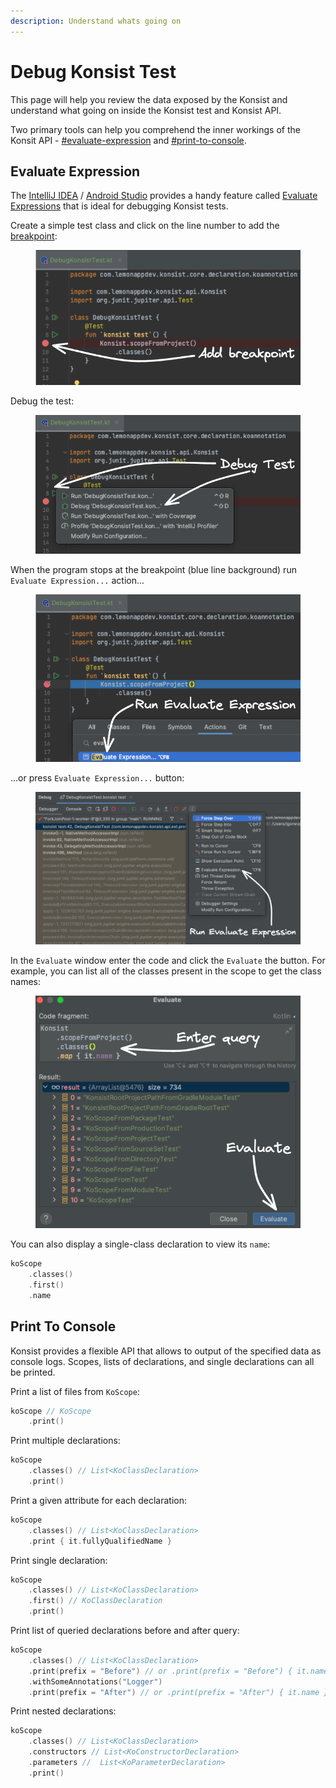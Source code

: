 ```yaml
---
description: Understand whats going on
---
```


# Debug Konsist Test

This page will help you review the data exposed by the Konsist and understand what going on inside the Konsist test and Konsist API.

Two primary tools can help you comprehend the inner workings of the Konsit API -  [#evaluate-expression](debug-konsist-test.md#evaluate-expression "mention") and [#print-to-console](debug-konsist-test.md#print-to-console "mention").

## Evaluate Expression

The [IntelliJ IDEA](https://www.jetbrains.com/idea/) / [Android Studio](https://developer.android.com/studio) provides a handy feature called [Evaluate Expressions](https://www.jetbrains.com/help/rider/Evaluating\_Expressions.html#eval-expression-dialog) that is ideal for debugging Konsist tests.

Create a simple test class and click on the line number to add the [breakpoint](https://www.jetbrains.com/help/idea/using-breakpoints.html):

<figure><img src="../.gitbook/assets/image (1) (1) (1).png" alt=""><figcaption></figcaption></figure>

Debug the test:

<figure><img src="../.gitbook/assets/image (3) (1).png" alt=""><figcaption></figcaption></figure>

When the program stops at the breakpoint (blue line background) run `Evaluate Expression...` action...

<figure><img src="../.gitbook/assets/image (4).png" alt=""><figcaption></figcaption></figure>

...or press `Evaluate Expression...` button:

<figure><img src="../.gitbook/assets/image (3).png" alt=""><figcaption></figcaption></figure>

In the `Evaluate` window enter the code and click the `Evaluate` the button. For example, you can list all of the classes present in the scope to get the class names:

<figure><img src="../.gitbook/assets/image (5).png" alt=""><figcaption></figcaption></figure>

You can also display a single-class declaration to view its `name`:

```kotlin
koScope
    .classes()
    .first()
    .name
```

## Print To Console

Konsist provides a flexible API that allows to output of the specified data as console logs. Scopes, lists of declarations, and single declarations can all be printed.

Print a list of files from `KoScope`:

```kotlin
koScope // KoScope
    .print()
```

Print multiple declarations:

```kotlin
koScope
    .classes() // List<KoClassDeclaration>
    .print()
```

Print a given attribute for each declaration:

```kotlin
koScope
    .classes() // List<KoClassDeclaration>
    .print { it.fullyQualifiedName }
```

Print single declaration:

```kotlin
koScope
    .classes() // List<KoClassDeclaration>
    .first() // KoClassDeclaration
    .print()
```

Print list of queried declarations before and after query:

```kotlin
koScope
    .classes() // List<KoClassDeclaration>
    .print(prefix = "Before") // or .print(prefix = "Before") { it.name }
    .withSomeAnnotations("Logger")
    .print(prefix = "After") // or .print(prefix = "After") { it.name }
```

Print nested declarations:

```kotlin
koScope
    .classes() // List<KoClassDeclaration>
    .constructors // List<KoConstructorDeclaration>
    .parameters //  List<KoParameterDeclaration>
    .print()
```



